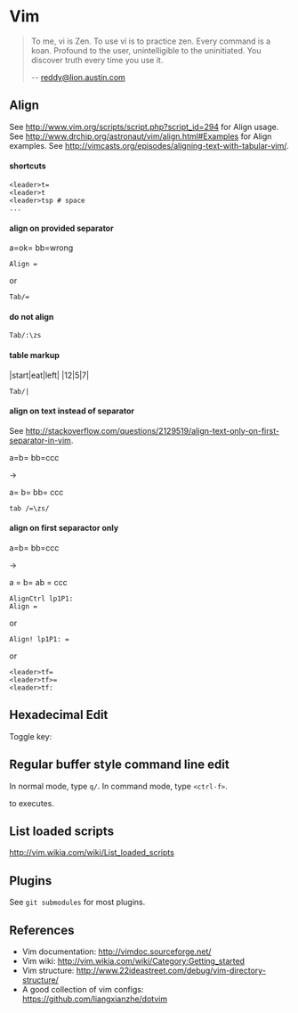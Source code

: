 # Vim

> To me, vi is Zen. To use vi is to practice zen. Every command is a koan. Profound to the user, unintelligible to the uninitiated. You discover truth every time you use it.
> 
> -- reddy@lion.austin.com

## Align

See http://www.vim.org/scripts/script.php?script_id=294 for Align usage.
See http://www.drchip.org/astronaut/vim/align.html#Examples for Align examples.
See http://vimcasts.org/episodes/aligning-text-with-tabular-vim/.

#### shortcuts

```
<leader>t=
<leader>t
<leader>tsp # space
...
```

#### align on provided separator

a=ok=
bb=wrong

```
Align =
```

or 

```
Tab/=
```

#### do not align

```
Tab/:\zs
```

#### table markup

|start|eat|left|
|12|5|7|

```
Tab/|
```

#### align on text instead of separator

See http://stackoverflow.com/questions/2129519/align-text-only-on-first-separator-in-vim.

a=b=
bb=ccc

->

a=   b=
bb=  ccc

```
tab /=\zs/
```

#### align on first separactor only

a=b=
bb=ccc

->

a  = b=
ab = ccc

```
AlignCtrl lp1P1:
Align =
```

or

```
Align! lp1P1: =
```

or

```
<leader>tf=
<leader>tf>=
<leader>tf:
```

## Hexadecimal Edit

Toggle key: <ctrl-h>

## Regular buffer style command line edit

In normal mode, type `q/`.
In command mode, type `<ctrl-f>`.

<CR> to executes.

## List loaded scripts
  
http://vim.wikia.com/wiki/List_loaded_scripts

## Plugins

See `git submodules` for most plugins.

## References

- Vim documentation: http://vimdoc.sourceforge.net/
- Vim wiki: http://vim.wikia.com/wiki/Category:Getting_started
- Vim structure: http://www.22ideastreet.com/debug/vim-directory-structure/
- A good collection of vim configs: https://github.com/liangxianzhe/dotvim
